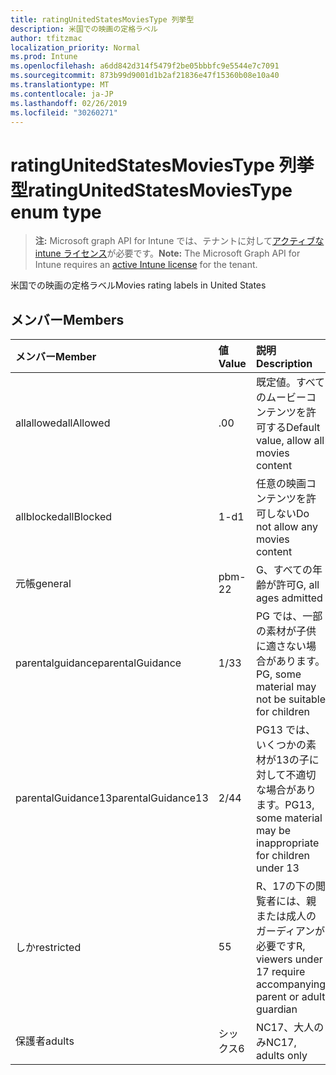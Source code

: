 ```yaml
---
title: ratingUnitedStatesMoviesType 列挙型
description: 米国での映画の定格ラベル
author: tfitzmac
localization_priority: Normal
ms.prod: Intune
ms.openlocfilehash: a6dd842d314f5479f2be05bbbfc9e5544e7c7091
ms.sourcegitcommit: 873b99d9001d1b2af21836e47f15360b08e10a40
ms.translationtype: MT
ms.contentlocale: ja-JP
ms.lasthandoff: 02/26/2019
ms.locfileid: "30260271"
---
```

# <a name="ratingunitedstatesmoviestype-enum-type"></a><span data-ttu-id="7e789-103">ratingUnitedStatesMoviesType 列挙型</span><span class="sxs-lookup"><span data-stu-id="7e789-103">ratingUnitedStatesMoviesType enum type</span></span>

> <span data-ttu-id="7e789-104">**注:** Microsoft graph API for Intune では、テナントに対して[アクティブな intune ライセンス](https://go.microsoft.com/fwlink/?linkid=839381)が必要です。</span><span class="sxs-lookup"><span data-stu-id="7e789-104">**Note:** The Microsoft Graph API for Intune requires an [active Intune license](https://go.microsoft.com/fwlink/?linkid=839381) for the tenant.</span></span>

<span data-ttu-id="7e789-105">米国での映画の定格ラベル</span><span class="sxs-lookup"><span data-stu-id="7e789-105">Movies rating labels in United States</span></span>

## <a name="members"></a><span data-ttu-id="7e789-106">メンバー</span><span class="sxs-lookup"><span data-stu-id="7e789-106">Members</span></span>
|<span data-ttu-id="7e789-107">メンバー</span><span class="sxs-lookup"><span data-stu-id="7e789-107">Member</span></span>|<span data-ttu-id="7e789-108">値</span><span class="sxs-lookup"><span data-stu-id="7e789-108">Value</span></span>|<span data-ttu-id="7e789-109">説明</span><span class="sxs-lookup"><span data-stu-id="7e789-109">Description</span></span>|
|:---|:---|:---|
|<span data-ttu-id="7e789-110">allallowed</span><span class="sxs-lookup"><span data-stu-id="7e789-110">allAllowed</span></span>|<span data-ttu-id="7e789-111">.0</span><span class="sxs-lookup"><span data-stu-id="7e789-111">0</span></span>|<span data-ttu-id="7e789-112">既定値。すべてのムービーコンテンツを許可する</span><span class="sxs-lookup"><span data-stu-id="7e789-112">Default value, allow all movies content</span></span>|
|<span data-ttu-id="7e789-113">allblocked</span><span class="sxs-lookup"><span data-stu-id="7e789-113">allBlocked</span></span>|<span data-ttu-id="7e789-114">1-d</span><span class="sxs-lookup"><span data-stu-id="7e789-114">1</span></span>|<span data-ttu-id="7e789-115">任意の映画コンテンツを許可しない</span><span class="sxs-lookup"><span data-stu-id="7e789-115">Do not allow any movies content</span></span>|
|<span data-ttu-id="7e789-116">元帳</span><span class="sxs-lookup"><span data-stu-id="7e789-116">general</span></span>|<span data-ttu-id="7e789-117">pbm-2</span><span class="sxs-lookup"><span data-stu-id="7e789-117">2</span></span>|<span data-ttu-id="7e789-118">G、すべての年齢が許可</span><span class="sxs-lookup"><span data-stu-id="7e789-118">G, all ages admitted</span></span>|
|<span data-ttu-id="7e789-119">parentalguidance</span><span class="sxs-lookup"><span data-stu-id="7e789-119">parentalGuidance</span></span>|<span data-ttu-id="7e789-120">1/3</span><span class="sxs-lookup"><span data-stu-id="7e789-120">3</span></span>|<span data-ttu-id="7e789-121">PG では、一部の素材が子供に適さない場合があります。</span><span class="sxs-lookup"><span data-stu-id="7e789-121">PG, some material may not be suitable for children</span></span>|
|<span data-ttu-id="7e789-122">parentalGuidance13</span><span class="sxs-lookup"><span data-stu-id="7e789-122">parentalGuidance13</span></span>|<span data-ttu-id="7e789-123">2/4</span><span class="sxs-lookup"><span data-stu-id="7e789-123">4</span></span>|<span data-ttu-id="7e789-124">PG13 では、いくつかの素材が13の子に対して不適切な場合があります。</span><span class="sxs-lookup"><span data-stu-id="7e789-124">PG13, some material may be inappropriate for children under 13</span></span>|
|<span data-ttu-id="7e789-125">しか</span><span class="sxs-lookup"><span data-stu-id="7e789-125">restricted</span></span>|<span data-ttu-id="7e789-126">5</span><span class="sxs-lookup"><span data-stu-id="7e789-126">5</span></span>|<span data-ttu-id="7e789-127">R、17の下の閲覧者には、親または成人のガーディアンが必要です</span><span class="sxs-lookup"><span data-stu-id="7e789-127">R, viewers under 17 require accompanying parent or adult guardian</span></span>|
|<span data-ttu-id="7e789-128">保護者</span><span class="sxs-lookup"><span data-stu-id="7e789-128">adults</span></span>|<span data-ttu-id="7e789-129">シックス</span><span class="sxs-lookup"><span data-stu-id="7e789-129">6</span></span>|<span data-ttu-id="7e789-130">NC17、大人のみ</span><span class="sxs-lookup"><span data-stu-id="7e789-130">NC17, adults only</span></span>|



